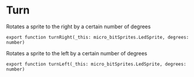 # Turn

Rotates a sprite to the right by a certain number of degrees

```
export function turnRight(_this: micro_bitSprites.LedSprite, degrees: number)
```

Rotates a sprite to the left by a certain number of degrees

```
export function turnLeft(_this: micro_bitSprites.LedSprite, degrees: number)
```

